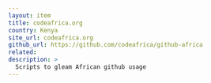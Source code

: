 ```yaml
---
layout: item
title: codeafrica.org
country: Kenya
site_url: codeafrica.org
github_url: https://github.com/codeafrica/github-africa
related: 
description: >
  Scripts to gleam African github usage
---
```

